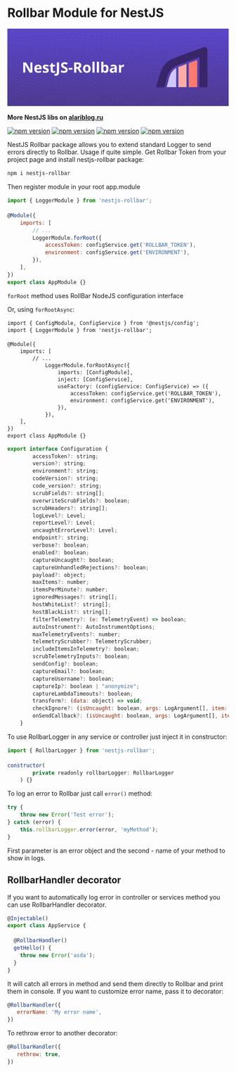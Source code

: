 # Rollbar Module for NestJS

![alt cover](https://github.com/AlariCode/nestjs-rollbar/raw/master/img/logo.jpg)

**More NestJS libs on [alariblog.ru](https://alariblog.ru)**

[![npm version](https://badgen.net/npm/v/nestjs-rollbar)](https://www.npmjs.com/package/nestjs-rollbar)
[![npm version](https://badgen.net/npm/license/nestjs-rollbar)](https://www.npmjs.com/package/nestjs-rollbar)
[![npm version](https://badgen.net/github/open-issues/AlariCode/nestjs-rollbar)](https://github.com/AlariCode/nestjs-rollbar/issues)
[![npm version](https://badgen.net/github/prs/AlariCode/nestjs-rollbar)](https://github.com/AlariCode/nestjs-rollbar/pulls)

NestJS Rollbar package allows you to extend standard Logger to send errors directly to Rollbar. Usage if quite simple. Get Rollbar Token from your project page and install nestjs-rollbar package:

```bash
npm i nestjs-rollbar
```

Then register module in your root app.module

```javascript
import { LoggerModule } from 'nestjs-rollbar';

@Module({
	imports: [
		// ...
		LoggerModule.forRoot({
			accessToken: configService.get('ROLLBAR_TOKEN'),
			environment: configService.get('ENVIRONMENT'),
		}),
	],
})
export class AppModule {}
```

`forRoot` method uses RollBar NodeJS configuration interface 

Or, using `forRootAsync`:
```
import { ConfigModule, ConfigService } from '@nestjs/config';
import { LoggerModule } from 'nestjs-rollbar';

@Module({
	imports: [
		// ...
	        LoggerModule.forRootAsync({
	            imports: [ConfigModule],
	            inject: [ConfigService],
	            useFactory: (configService: ConfigService) => ({
	                accessToken: configService.get('ROLLBAR_TOKEN'),
	                environment: configService.get('ENVIRONMENT'),
	            }),
	        }),
	],
})
export class AppModule {}
```

``` javascript
export interface Configuration {
        accessToken?: string;
        version?: string;
        environment?: string;
        codeVersion?: string;
        code_version?: string;
        scrubFields?: string[];
        overwriteScrubFields?: boolean;
        scrubHeaders?: string[];
        logLevel?: Level;
        reportLevel?: Level;
        uncaughtErrorLevel?: Level;
        endpoint?: string;
        verbose?: boolean;
        enabled?: boolean;
        captureUncaught?: boolean;
        captureUnhandledRejections?: boolean;
        payload?: object;
        maxItems?: number;
        itemsPerMinute?: number;
        ignoredMessages?: string[];
        hostWhiteList?: string[];
        hostBlackList?: string[];
        filterTelemetry?: (e: TelemetryEvent) => boolean;
        autoInstrument?: AutoInstrumentOptions;
        maxTelemetryEvents?: number;
        telemetryScrubber?: TelemetryScrubber;
        includeItemsInTelemetry?: boolean;
        scrubTelemetryInputs?: boolean;
        sendConfig?: boolean;
        captureEmail?: boolean;
        captureUsername?: boolean;
        captureIp?: boolean | "anonymize";
        captureLambdaTimeouts?: boolean;
        transform?: (data: object) => void;
        checkIgnore?: (isUncaught: boolean, args: LogArgument[], item: object) => boolean;
        onSendCallback?: (isUncaught: boolean, args: LogArgument[], item: object) => void;
    }
```

To use RollbarLogger in any service or controller just inject it in constructor:

```javascript
import { RollbarLogger } from 'nestjs-rollbar';

constructor(
		private readonly rollbarLogger: RollbarLogger
	) {}
```

To log an error to Rollbar just call `error()` method:

```javascript
try {
	throw new Error('Test error');
} catch (error) {
	this.rollbarLogger.error(error, 'myMethod');
}
```

First parameter is an error object and the second - name of your method to show in logs.

## RollbarHandler decorator
If you want to automatically log error in controller or services method you can use RollbarHandler decorator.

```javascript
@Injectable()
export class AppService {

  @RollbarHandler()
  getHello() {
    throw new Error('asda');
  }
}
```

It will catch all errors in method and send them directly to Rollbar and print them in console. If you want to customize error name, pass it to decorator:

```javascript
@RollbarHandler({
   errorName: 'My error name',
})
```

To rethrow error to another decorator:

```javascript
@RollbarHandler({
   rethrow: true,
})
```
